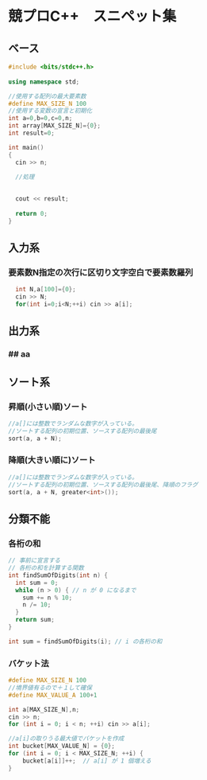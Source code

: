 # 競プロC++　スニペット集

## ベース

```C++
#include <bits/stdc++.h>
 
using namespace std;

//使用する配列の最大要素数
#define MAX_SIZE_N 100
//使用する変数の宣言と初期化
int a=0,b=0,c=0,n;
int array[MAX_SIZE_N]={0};
int result=0;

int main()
{
  cin >> n;

  //処理
    
  
  cout << result;
    
  return 0;
}
```



## 入力系

### 要素数N指定の次行に区切り文字空白で要素数羅列

```C++
  int N,a[100]={0};
  cin >> N;
  for(int i=0;i<N;++i) cin >> a[i];
```





## 出力系

### ## aa





## ソート系

### 昇順(小さい順)ソート

```C++
//a[]には整数でランダムな数字が入っている。
//ソートする配列の初期位置、ソースする配列の最後尾
sort(a, a + N);

```

### 降順(大きい順に)ソート

```C++
//a[]には整数でランダムな数字が入っている。
//ソートする配列の初期位置、ソースする配列の最後尾、降順のフラグ
sort(a, a + N, greater<int>());

```



## 分類不能

### 各桁の和

```C++
// 事前に宣言する
// 各桁の和を計算する関数
int findSumOfDigits(int n) {
  int sum = 0;
  while (n > 0) { // n が 0 になるまで
    sum += n % 10;
    n /= 10;
  }
  return sum;
}

int sum = findSumOfDigits(i); // i の各桁の和

```

### バケット法

```C++
#define MAX_SIZE_N 100 
//境界値有るので＋１して確保
#define MAX_VALUE_A 100+1 

int a[MAX_SIZE_N],n;
cin >> n;
for (int i = 0; i < n; ++i) cin >> a[i];

//a[i]の取りうる最大値でバケットを作成
int bucket[MAX_VALUE_N] = {0};
for (int i = 0; i < MAX_SIZE_N; ++i) {
    bucket[a[i]]++;  // a[i] が 1 個増える
}
```

